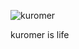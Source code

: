 ![kuromer](https://github.com/notdavelmao/notdavelmao.github.io/assets/167662618/a35cdf49-25f2-4d44-8289-ceb6d9030bbe)

kuromer is life
